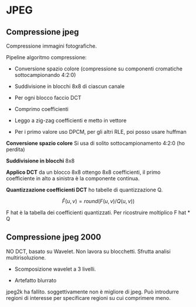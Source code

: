 # JPEG

## Compressione jpeg

Compressione immagini fotografiche.

Pipeline algoritmo compressione:

- Conversione spazio colore (compressione su componenti cromatiche sottocampionando 4:2:0)

- Suddivisione in blocchi 8x8 di ciascun canale

- Per ogni blocco faccio DCT

- Comprimo coefficienti

- Leggo a zig-zag coefficienti e metto in vettore

- Per i primo valore uso DPCM, per gli altri RLE, poi posso usare huffman

**Conversione spazio colore** Si usa di solito sottocampionamento 4:2:0  (ho perdita)

**Suddivisione in blocchi** 8x8

**Applico DCT** da un blocco 8x8 ottengo 8x8 coefficienti, il primo coefficiente in alto a sinistra è la componente continua.

**Quantizzazione coefficienti DCT** ho tabelle di quantizzazione Q. 

$$
\hat{F}(u,v) = round(F(u,v)/Q(u,v))
$$

F hat è la tabella dei coefficienti quantizzati. Per ricostruire moltiplico F hat * Q



## Compressione jpeg 2000

NO DCT, basato su Wavelet.
Non lavora su blocchetti. Sfrutta analisi multirisoluzione.

- Scomposizione wavelet a 3 livelli.

- Artefatto blurrato

jpeg2k ha fallito. soggettivamente non è migliore di jpeg.
Può introdurre regioni di interesse per specificare regioni su cui comprimere meno.
